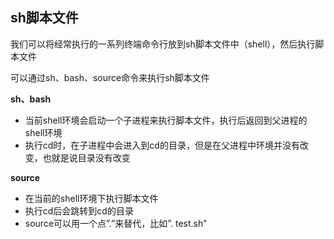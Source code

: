 ## sh脚本文件

我们可以将经常执行的一系列终端命令行放到sh脚本文件中（shell），然后执行脚本文件

可以通过sh、bash、source命令来执行sh脚本文件

**sh、bash**

- 当前shell环境会启动一个子进程来执行脚本文件，执行后返回到父进程的shell环境
- 执行cd时，在子进程中会进入到cd的目录，但是在父进程中环境并没有改变，也就是说目录没有改变

**source**

- 在当前的shell环境下执行脚本文件
- 执行cd后会跳转到cd的目录
- source可以用一个点”.”来替代，比如”. test.sh”
